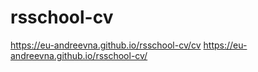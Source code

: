 # rsschool-cv

https://eu-andreevna.github.io/rsschool-cv/cv
https://eu-andreevna.github.io/rsschool-cv/
